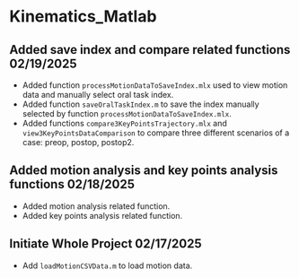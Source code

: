 # Kinematics_Matlab

## Added save index and compare related functions 02/19/2025
- Added function `processMotionDataToSaveIndex.mlx` used to view motion data and manually select oral task index.
- Added function `saveOralTaskIndex.m` to save the index manually selected by function `processMotionDataToSaveIndex.mlx`.
- Added functions `compare3KeyPointsTrajectory.mlx` and `view3KeyPointsDataComparison` to compare three different scenarios of a case: preop, postop, postop2.

## Added motion analysis and key points analysis functions 02/18/2025
- Added motion analysis related function.
- Added key points analysis related function.

## Initiate Whole Project 02/17/2025
- Add `loadMotionCSVData.m` to load motion data.